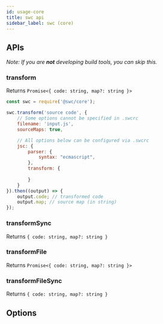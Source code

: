 ```yaml
---
id: usage-core
title: swc api
sidebar_label: swc (core)
---
```



## APIs

*Note: If you are **not** developing build tools, you can skip this.*

### transform
Returns `Promise<{ code: string, map?: string }>`

```js
const swc = require('@swc/core');

swc.transform('source code', {
    // Some options cannot be specified in .swcrc
    filename: 'input.js',
    sourceMaps: true,

    // All options below can be configured via .swcrc
    jsc: {
        parser: {
            syntax: "ecmascript",
        },
        transform: {
            
        }
    }
}).then((output) => {
    output.code; // transformed code
    output.map; // source map (in string)
});
```

### transformSync
Returns `{ code: string, map?: string }`

### transformFile
Returns `Promise<{ code: string, map?: string }>`

### transformFileSync
Returns `{ code: string, map?: string }`


## Options

